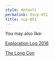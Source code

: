```yaml
---
style: default
permalink: Xscp-051
title: scp-051
---
```

You may also like:

[Exploration Log 2016](http://scp-wiki.net/exploration-log-2016)

[The Long Con](http://scp-wiki.net/the-long-con)
